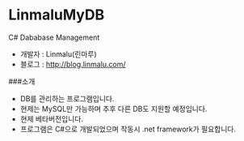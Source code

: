 # LinmaluMyDB
C# Dababase Management

 - 개발자 : Linmalu(린마루)
 - 블로그 : http://blog.linmalu.com/

###소개
- DB를 관리하는 프로그램입니다.
- 현제는 MySQL만 가능하며 추후 다른 DB도 지원할 예정입니다.
- 현제 베타버전입니다.
- 프로그램은 C#으로 개발되었으며 작동시 .net framework가 필요합니다.
